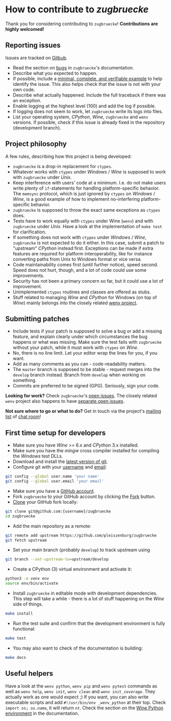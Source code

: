 # How to contribute to *zugbruecke*

Thank you for considering contributing to `zugbruecke`! **Contributions are highly welcomed!**

## Reporting issues

Issues are tracked on [Gitbub](https://github.com/pleiszenburg/zugbruecke/issues).

- Read the section on [bugs](docs/bugs.rst) in `zugbruecke`'s documentation.
- Describe what you expected to happen.
- If possible, include a [minimal, complete, and verifiable example](https://stackoverflow.com/help/mcve) to help identify the issue. This also helps check that the issue is not with your own code.
- Describe what actually happened. Include the full traceback if there was an exception.
- Enable logging at the highest level (100) and add the log if possible.
- If logging does not seem to work, let `zugbruecke` write its logs into files.
- List your operating system, *CPython*, *Wine*, `zugbruecke` and `wenv` versions. If possible, check if this issue is already fixed in the repository (development branch).

## Project philosophy

A few rules, describing how this project is being developed:

- `zugbruecke` is a drop-in replacement for `ctypes`.
- Whatever works with `ctypes` under *Windows* / *Wine* is supposed to work with `zugbruecke` under *Unix*.
- Keep interference with users' code at a minimum. I.e. do not make users write plenty of `if`-statements for handling platform-specific behavior. The `memsync` protocol, which is just ignored by `ctypes` on *Windows* / *Wine*, is a good example of how to implement no-interfering platform-specific behavior.
- `zugbruecke` is supposed to throw the exact same exceptions as `ctypes` does.
- Tests have to work equally with `ctypes` under Wine (`wenv`) and with `zugbruecke` under *Unix*. Have a look at the implementation of `make test` for clarification.
- If something does not work with `ctypes` under *Windows* / *Wine*, `zugbruecke` is not expected to do it either. In this case, submit a patch to "upstream" *CPython* instead first. Exceptions can be made if extra features are required for platform interoperability, like for instance converting paths from Unix to Windows format or vice versa.
- Code maintainability comes first (until further notice), speed second. Speed does not hurt, though, and a lot of code could use some improvements.
- Security has not been a primary concern so far, but it could use a lot of improvement.
- Unimplemented `ctypes` routines and classes are offered as stubs.
- Stuff related to managing *Wine* and *CPython* for Windows (on top of *Wine*) mainly belongs into the closely related [wenv project](https://github.com/pleiszenburg/wenv).

## Submitting patches

- Include tests if your patch is supposed to solve a bug or add a missing feature, and explain clearly under which circumstances the bug happens or what was missing. Make sure the test fails with `zugbruecke` without your patch, while it must work with `ctypes` on *Wine*.
- No, there is no line limit. Let your editor wrap the lines for you, if you want.
- Add as many comments as you can - code-readability matters.
- The `master` branch is supposed to be stable - request merges into the `develop` branch instead. Branch from `develop` when working on something.
- Commits are preferred to be signed (GPG). Seriously, sign your code.

**Looking for work?** Check `zugbruecke`'s [open issues](https://github.com/pleiszenburg/zugbruecke/issues). The closely related `wenv` project also happens to have [separate open issues](https://github.com/pleiszenburg/wenv/issues).

**Not sure where to go or what to do?** Get in touch via the project's [mailing list](https://groups.io/g/zugbruecke-dev) of [chat room](https://matrix.to/#/#zugbruecke:matrix.org)!

## First time setup for developers

- Make sure you have *Wine* >= 6.x and *CPython* 3.x installed.
- Make sure you have the *mingw* cross compiler installed for compiling the *Windows* test DLLs.
- Download and install the [latest version of git](https://git-scm.com/downloads).
- Configure git with your [username](https://help.github.com/articles/setting-your-username-in-git/) and [email](https://help.github.com/articles/setting-your-email-in-git/):

```bash
git config --global user.name 'your name'
git config --global user.email 'your email'
```

- Make sure you have a [GitHub account](https://github.com/join).
- Fork `zugbruecke` to your GitHub account by clicking the [Fork](https://github.com/pleiszenburg/zugbruecke#fork-destination-box) button.
- [Clone](https://docs.github.com/en/get-started/quickstart/fork-a-repo#cloning-your-forked-repository) your GitHub fork locally:

```bash
git clone git@github.com:{username}/zugbruecke
cd zugbruecke
```

- Add the main repository as a remote:

```bash
git remote add upstream https://github.com/pleiszenburg/zugbruecke
git fetch upstream
```

- Set your main branch (probably ``develop``) to track upstream using

```bash
git branch --set-upstream-to=upstream/develop
```

- Create a CPython (3) virtual environment and activate it:

```bash
python3 -m venv env
source env/bin/activate
```

- Install `zugbruecke` in editable mode with development dependencies. This step will take a while - there is a lot of stuff happening on the *Wine* side of things.

```bash
make install
```

- Run the test suite and confirm that the development environment is fully functional:

```bash
make test
```

- You may also want to check of the documentation is building:

```bash
make docs
```

## Useful helpers

Have a look at the `wenv python`, `wenv pip` and `wenv pytest` commands as well as `wenv help`, `wenv init`, `wenv clean` and `wenv init_coverage`. They actually work as one would expect ;) If you want, you can also write executable scripts and add `#!/usr/bin/env _wenv_python` at their top. Check `import os; os.name`, it will return `nt`. Check the section on the [Wine Python environment](docs/source/wineenv.rst) in the documentation.
